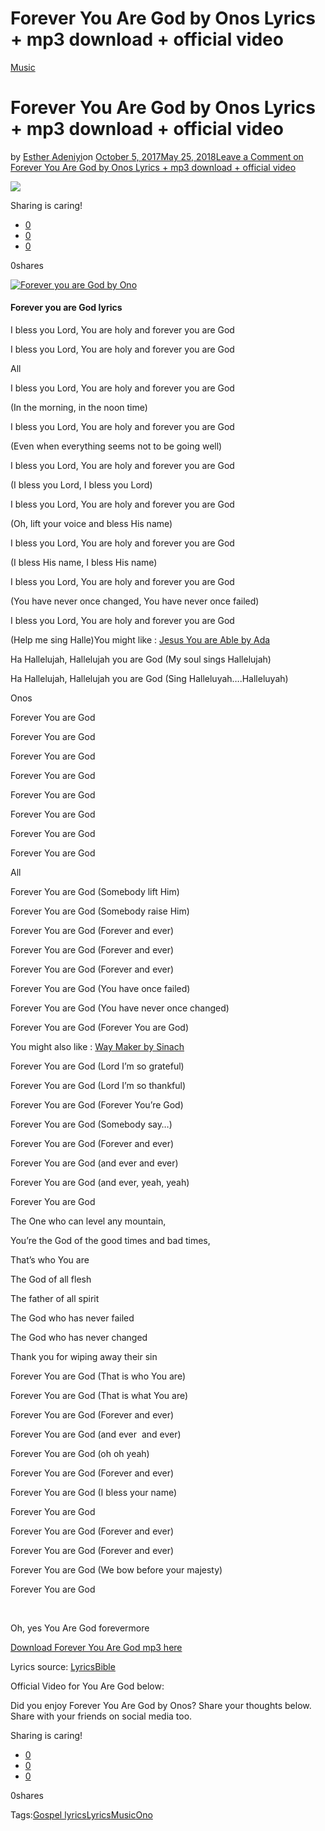 # Forever You Are God by Onos Lyrics + mp3 download + official video

[Music](https://estheradeniyi.com/category/music/)
# Forever You Are God by Onos Lyrics + mp3 download + official video

by [Esther Adeniyi](https://estheradeniyi.com/author/esther-adeniyi/)on [October 5, 2017May 25, 2018](https://estheradeniyi.com/forever-you-are-god-by-onos-lyrics-mp3/)[Leave a Comment on Forever You Are God by Onos Lyrics + mp3 download + official video](https://estheradeniyi.com/forever-you-are-god-by-onos-lyrics-mp3/#respond)

![](images/ForeveryouareGod.jpg)

Sharing is caring!

- [0](https://www.facebook.com/sharer/sharer.php?u=https%3A%2F%2Festheradeniyi.com%2Fforever-you-are-god-by-onos-lyrics-mp3%2F&amp;t=Forever%20You%20Are%20God%20by%20Onos%20Lyrics%20%2B%20mp3%20download%20%2B%20official%20video)
- [0](https://twitter.com/intent/tweet?text=Forever%20You%20Are%20God%20by%20Onos%20Lyrics%20%2B%20mp3%20download%20%2B%20official%20video&amp;url=https%3A%2F%2Festheradeniyi.com%2Fforever-you-are-god-by-onos-lyrics-mp3%2F)
- [0](#)

0shares

[![Forever you are God by Ono](images/ForeveryouareGod-1024x1024.jpg)](images/ForeveryouareGod-1024x1024.jpg)

#### Forever you are God lyrics

I bless you Lord, You are holy and forever you are God

I bless you Lord, You are holy and forever you are God

All

I bless you Lord, You are holy and forever you are God

(In the morning, in the noon time)

I bless you Lord, You are holy and forever you are God

(Even when everything seems not to be going well)

I bless you Lord, You are holy and forever you are God

(I bless you Lord, I bless you Lord)

I bless you Lord, You are holy and forever you are God

(Oh, lift your voice and bless His name)

I bless you Lord, You are holy and forever you are God

(I bless His name, I bless His name)

I bless you Lord, You are holy and forever you are God

(You have never once changed, You have never once failed)

I bless you Lord, You are holy and forever you are God

(Help me sing Halle)You might like : [Jesus You are Able by Ada](https://www.estheradeniyi.com/jesus-you-are-able-by-ada-lyrics-mp3)

Ha Hallelujah, Hallelujah you are God (My soul sings
 Hallelujah)

Ha Hallelujah, Hallelujah you are God (Sing
 Halleluyah&#x2026;.Halleluyah)

Onos

Forever You are God

Forever You are God

Forever You are God

Forever You are God

Forever You are God

Forever You are God

Forever You are God

Forever You are God

All

Forever You are God (Somebody lift Him)

Forever You are God (Somebody raise Him)

Forever You are God (Forever and ever)

Forever You are God (Forever and ever)

Forever You are God (Forever and ever)

Forever You are God (You have once failed)

Forever You are God (You have never once changed)

Forever You are God (Forever You are God)

You might also like : [Way Maker by Sinach](https://www.estheradeniyi.com/way-maker-by-sinach-lyrics-mp3-download)

Forever You are God (Lord I&#x2019;m so grateful)

Forever You are God (Lord I&#x2019;m so thankful)

Forever You are God (Forever You&#x2019;re God)

Forever You are God (Somebody say&#x2026;)

Forever You are God (Forever and ever)

Forever You are God (and ever and ever)

Forever You are God (and ever, yeah, yeah)

Forever You are God

The One who can level any mountain,

You&#x2019;re the God of the good times and bad times,

That&#x2019;s who You are

The God of all flesh

The father of all spirit

The God who has never failed

The God who has never changed

Thank you for wiping away their sin

Forever You are God (That is who You are)

Forever You are God (That is what You are)

Forever You are God (Forever and ever)

Forever You are God (and ever&#xA0; and ever)

Forever You are God (oh oh yeah)

Forever You are God (Forever and ever)

Forever You are God (I bless your name)

Forever You are God

Forever You are God (Forever and ever)

Forever You are God (Forever and ever)

Forever You are God (We bow before your majesty)

Forever You are God

&#xA0;

Oh, yes You Are God forevermore

[Download Forever You Are God mp3 here](https://gospelsongsmp3.com/onos-forever-you-are-god/)

Lyrics source: [LyricsBible](http://www.lyricsbible.com/2017/10/lyrics-forever-you-are-god-by-onos.html)

Official Video for You Are God below:

Did you enjoy Forever You Are God by Onos? Share your thoughts below. Share with your friends on social media too.

Sharing is caring!

- [0](https://www.facebook.com/sharer/sharer.php?u=https%3A%2F%2Festheradeniyi.com%2Fforever-you-are-god-by-onos-lyrics-mp3%2F&amp;t=Forever%20You%20Are%20God%20by%20Onos%20Lyrics%20%2B%20mp3%20download%20%2B%20official%20video)
- [0](https://twitter.com/intent/tweet?text=Forever%20You%20Are%20God%20by%20Onos%20Lyrics%20%2B%20mp3%20download%20%2B%20official%20video&amp;url=https%3A%2F%2Festheradeniyi.com%2Fforever-you-are-god-by-onos-lyrics-mp3%2F)
- [0](#)

0shares

Tags:[Gospel lyrics](https://estheradeniyi.com/tag/gospel-lyrics/)[Lyrics](https://estheradeniyi.com/tag/lyrics/)[Music](https://estheradeniyi.com/tag/music/)[Ono](https://estheradeniyi.com/tag/ono/)